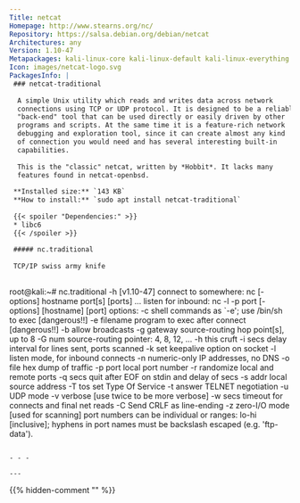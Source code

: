 ```yaml
---
Title: netcat
Homepage: http://www.stearns.org/nc/
Repository: https://salsa.debian.org/debian/netcat
Architectures: any
Version: 1.10-47
Metapackages: kali-linux-core kali-linux-default kali-linux-everything kali-linux-headless kali-linux-large kali-linux-nethunter 
Icon: images/netcat-logo.svg
PackagesInfo: |
 ### netcat-traditional
 
  A simple Unix utility which reads and writes data across network
  connections using TCP or UDP protocol. It is designed to be a reliable
  "back-end" tool that can be used directly or easily driven by other
  programs and scripts. At the same time it is a feature-rich network
  debugging and exploration tool, since it can create almost any kind
  of connection you would need and has several interesting built-in
  capabilities.
   
  This is the "classic" netcat, written by *Hobbit*. It lacks many
  features found in netcat-openbsd.
 
 **Installed size:** `143 KB`  
 **How to install:** `sudo apt install netcat-traditional`  
 
 {{< spoiler "Dependencies:" >}}
 * libc6 
 {{< /spoiler >}}
 
 ##### nc.traditional
 
 TCP/IP swiss army knife
 
 ```
 root@kali:~# nc.traditional -h
 [v1.10-47]
 connect to somewhere:	nc [-options] hostname port[s] [ports] ... 
 listen for inbound:	nc -l -p port [-options] [hostname] [port]
 options:
 	-c shell commands	as `-e'; use /bin/sh to exec [dangerous!!]
 	-e filename		program to exec after connect [dangerous!!]
 	-b			allow broadcasts
 	-g gateway		source-routing hop point[s], up to 8
 	-G num			source-routing pointer: 4, 8, 12, ...
 	-h			this cruft
 	-i secs			delay interval for lines sent, ports scanned
         -k                      set keepalive option on socket
 	-l			listen mode, for inbound connects
 	-n			numeric-only IP addresses, no DNS
 	-o file			hex dump of traffic
 	-p port			local port number
 	-r			randomize local and remote ports
 	-q secs			quit after EOF on stdin and delay of secs
 	-s addr			local source address
 	-T tos			set Type Of Service
 	-t			answer TELNET negotiation
 	-u			UDP mode
 	-v			verbose [use twice to be more verbose]
 	-w secs			timeout for connects and final net reads
 	-C			Send CRLF as line-ending
 	-z			zero-I/O mode [used for scanning]
 port numbers can be individual or ranges: lo-hi [inclusive];
 hyphens in port names must be backslash escaped (e.g. 'ftp\-data').
 ```
 
 - - -
 
---
```

{{% hidden-comment "<!--Do not edit anything above this line-->" %}}
